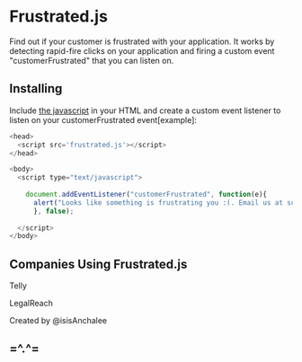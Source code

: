 Frustrated.js
=============
Find out if your customer is frustrated with your application. It works by detecting rapid-fire clicks on your application and firing a custom event "customerFrustrated" that you can listen on. 


Installing
----------

Include [the javascript](frustrated.js) in your HTML and create a custom event listener to listen on your customerFrustrated event[example]:

```javascript
<head>
  <script src='frustrated.js'></script>
</head>

<body>
  <script type="text/javascript">
  
    document.addEventListener("customerFrustrated", function(e){ 
      alert("Looks like something is frustrating you :(. Email us at support@company.com and we'll help you!");
      }, false);
  
  </script>
</body>
```

Companies Using Frustrated.js
-----------------------------
Telly 

LegalReach


Created by @isisAnchalee

=^.^=
-----
